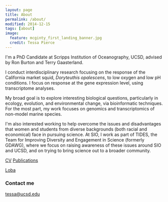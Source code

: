 ```yaml
---
layout: page
title: About
permalink: /about/
modified: 2014-12-15
tags: [about]
image: 
  feature: mcginty_first_landing_banner.jpg
  credit: Tessa Pierce
---
```



I'm a PhD Candidate at Scripps Institution of Oceanography, UCSD, advised by Ron Burton and Terry Gaasterland. 

I conduct interdisciplinary research focusing on the response of the California market squid, *Doryteuthis opalescens*, to low oxygen and low pH conditions. I focus on response at the gene expression level, using transcriptome analyses. 


My broad goal is to explore interesting biological questions, particularly in ecology, evolution, and environmental change, via bioinformatic techniques. For the most part, my work focuses on genomics and transcriptomics of non-model marine species. 


I'm also interested working to help overcome the issues and disadvantages that women and students from diverse backgrounds (both racial and economical) face in pursuing science. At SIO, I work as part of TIDES, the Team for Improving Diversity and Engagement in Science (formerly GDAWG), where we focus on raising awareness of these issues around SIO and UCSD, and on trying to bring science out to a broader community.


[CV](http://bluegenes.github.io/cv/)       [Publications](http://bluegenes.github.io/publications/)

[Loba](http://bluegenes.github.io/loba/) 


### Contact me
[tessa@ucsd.edu](mailto:tessa@ucsd.edu)
